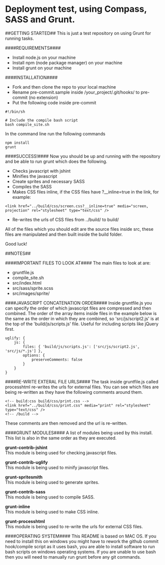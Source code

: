 Deployment test, using Compass, SASS and Grunt.
==========

##GETTING STARTED##
This is just a test repository on using Grunt for running tasks.

####REQUIREMENTS####
- Install node.js on your machine
- Install npm (node package manager) on your machine
- Install grunt on your machine

####INSTALLATION####
- Fork and then clone the repo to your local machine
- Rename pre-commit.sample inside /your_project/.git/hooks/ to pre-commit (no extension)
- Put the following code inside pre-commit
```
#!/bin/sh
 
# Include the compile bash script
bash compile_site.sh
```

In the command line run the following commands
```
npm install
grunt
```

####SUCCESS!####
Now you should be up and running with the repository and be able to run grunt which does the following.
- Checks javascript with jshint
- Minifies the javascript
- Create sprites and necessary SASS
- Compiles the SASS
- Makes CSS files inline, if the CSS files have ?__inline=true in the link, for example:
```
<link href="../build/css/screen.css?__inline=true" media="screen, projection" rel="stylesheet" type="text/css" />
```
- Re-writes the urls of CSS files from ../build/ to build/

All of the files which you should edit are the source files inside src, these files are manipulated and then built inside the build folder.

Good luck!

##NOTES##

####IMPORTANT FILES TO LOOK AT####
The main files to look at are:
- gruntfile.js
- compile_site.sh
- src/index.html
- src/sass/sprite.scss
- src/images/sprite/

####JAVASCRIPT CONCATENATION ORDER####
Inside gruntfile.js you can specify the order of which javascript files are compressed and then combined. The order of the array items inside files in the example below is the same as the order in which they are combined, so 'src/js/script2.js' is at the top of the 'build/js/scripts.js' file. Useful for including scripts like jQuery first.
```
uglify: {
    js: {
        files: { 'build/js/scripts.js': ['src/js/script2.js', 'src/js/*.js'] },
        options: {
            preserveComments: false
        }
    }
}
```

####RE-WRITE EXTERAL FILE URLS####
The task inside gruntfile.js called processhtml re-writes the urls for external files. You can see which files are being re-written as they have the following comments around them.
```
<!-- build:css build/css/print.css -->
<link href="../build/css/print.css" media="print" rel="stylesheet" type="text/css" />
<!-- /build -->
```
These comments are then removed and the url is re-written.

####GRUNT MODULES####
A list of modules being used by this install. This list is also in the same order as they are executed.

**grunt-contrib-jshint**<br />
This module is being used for checking javascript files.


**grunt-contrib-uglify**<br />
This module is being used to minify javascript files.


**grunt-spritesmith**<br />
This module is being used to generate sprites.


**grunt-contrib-sass**<br />
This module is being used to compile SASS.


**grunt-inline**<br />
This module is being used to make CSS inline.


**grunt-processhtml**<br />
This module is being used to re-write the urls for external CSS files.

####OPERATING SYSTEM####
This README is based on MAC OS. If you need to install this on windows you might have to rework the github commit hook/compile script as it uses bash, you are able to install software to run bash scripts on windows operating systems. If you are unable to use bash then you will need to manually run grunt before any git commands.